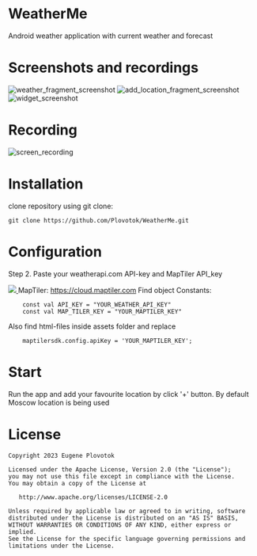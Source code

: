 # WeatherMe
Android weather application with current weather and forecast
# Screenshots and recordings

![weather_fragment_screenshot](https://github.com/Plovotok/WeatherMe/tree/master/media/weather_fragment_screenshot.png)
![add_location_fragment_screenshot](https://github.com/Plovotok/WeatherMe/tree/master/media/add_location_fragment_screenshot.png)
![widget_screenshot](https://github.com/Plovotok/WeatherMe/tree/master/media/widget.png)

# Recording
![screen_recording](https://github.com/Plovotok/WeatherMe/tree/master/media/weather_fragment_rec.gif)

# Installation

clone repository using git clone:
```
git clone https://github.com/Plovotok/WeatherMe.git
```

# Configuration
Step 2. Paste your weatherapi.com API-key and MapTiler API_key

<a href="https://https://cdn.weatherapi.com"> <img src="https://cdn.weatherapi.com/v4/images/weatherapi_logo.png">
</a>
MapTiler: https://cloud.maptiler.com
Find object Constants:
```
    const val API_KEY = "YOUR_WEATHER_API_KEY"
    const val MAP_TILER_KEY = "YOUR_MAPTILER_KEY"
```

Also find html-files inside assets folder and replace
```
    maptilersdk.config.apiKey = 'YOUR_MAPTILER_KEY';
```

# Start
Run the app and add your favourite location by click '+' button. By default Moscow location is being used
# License
```
Copyright 2023 Eugene Plovotok

Licensed under the Apache License, Version 2.0 (the "License");
you may not use this file except in compliance with the License.
You may obtain a copy of the License at

   http://www.apache.org/licenses/LICENSE-2.0

Unless required by applicable law or agreed to in writing, software
distributed under the License is distributed on an "AS IS" BASIS,
WITHOUT WARRANTIES OR CONDITIONS OF ANY KIND, either express or implied.
See the License for the specific language governing permissions and
limitations under the License.
```
